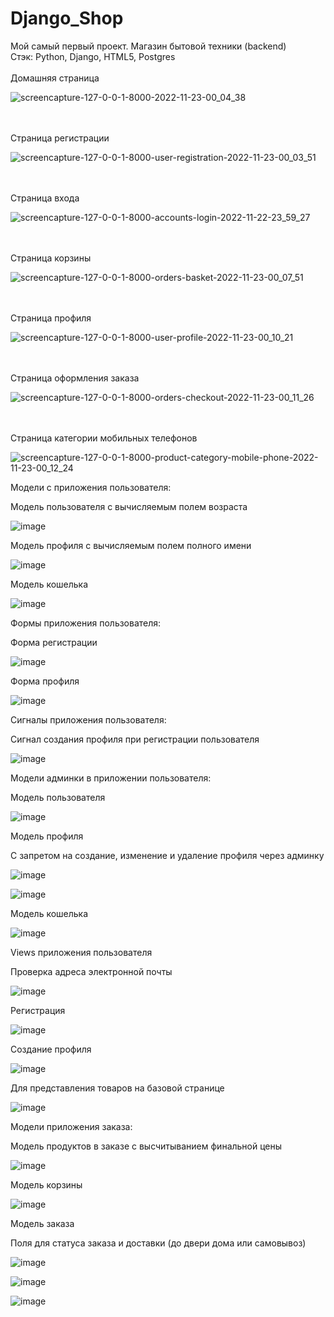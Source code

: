 # Django_Shop
Мой самый первый проект.
Магазин бытовой техники (backend) <br>
Стэк: Python, Django, HTML5, Postgres
<br>
<br>
Домашняя страница

![screencapture-127-0-0-1-8000-2022-11-23-00_04_38](https://user-images.githubusercontent.com/82309024/203420942-ef19151a-4f3c-459d-8fb5-a36851500d1b.png)

<br>
<br>
Страница регистрации

![screencapture-127-0-0-1-8000-user-registration-2022-11-23-00_03_51](https://user-images.githubusercontent.com/82309024/203420800-24090d8c-7c27-4467-9076-cfd47892da02.png)

<br>
<br>
Страница входа

![screencapture-127-0-0-1-8000-accounts-login-2022-11-22-23_59_27](https://user-images.githubusercontent.com/82309024/203420426-a7684b83-876e-4998-a003-9d2e1a6b2c95.png)


<br>
<br>
Страница корзины

![screencapture-127-0-0-1-8000-orders-basket-2022-11-23-00_07_51](https://user-images.githubusercontent.com/82309024/203421650-627b3e49-f6be-4f1e-ad4f-5427da002f69.png)

<br>
<br>
Страница профиля

![screencapture-127-0-0-1-8000-user-profile-2022-11-23-00_10_21](https://user-images.githubusercontent.com/82309024/203421879-b23785c5-b739-4c31-9a5a-89ff77d59c62.png)

<br>
<br>
Страница оформления заказа

![screencapture-127-0-0-1-8000-orders-checkout-2022-11-23-00_11_26](https://user-images.githubusercontent.com/82309024/203422046-328e100a-7b95-4515-b315-2cdb73801224.png)

<br>
<br>
Страница категории мобильных телефонов

![screencapture-127-0-0-1-8000-product-category-mobile-phone-2022-11-23-00_12_24](https://user-images.githubusercontent.com/82309024/203422234-b42ce5a8-6207-485f-ae27-38145a232023.png)

Модели с приложения пользователя:

Модель пользователя с вычисляемым полем возраста

![image](https://github.com/Ireal-ai/Django_Shop/assets/82309024/2c063256-ab99-4360-83a6-7ec4c0256d2c)

Модель профиля с вычисляемым полем полного имени

![image](https://github.com/Ireal-ai/Django_Shop/assets/82309024/ca01793c-7355-4865-9b21-8915d87f419b)

Модель кошелька

![image](https://github.com/Ireal-ai/Django_Shop/assets/82309024/89492ea0-7a8d-453f-b4a9-79db9052b0f2)

Формы приложения пользователя:

Форма регистрации 

![image](https://github.com/Ireal-ai/Django_Shop/assets/82309024/b943a627-ce62-4a4b-aa20-2e2295a69906)

Форма профиля

![image](https://github.com/Ireal-ai/Django_Shop/assets/82309024/e04c384f-3763-4243-9720-81a7f7beaeea)

Сигналы приложения пользователя:

Сигнал создания профиля при регистрации пользователя

![image](https://github.com/Ireal-ai/Django_Shop/assets/82309024/5cd310e5-26b1-4df0-83ff-1d3ec2f2113d)

Модели админки в приложении пользователя:

Модель пользователя 

![image](https://github.com/Ireal-ai/Django_Shop/assets/82309024/8a112fb2-1d47-4c86-8adb-9516d75497ef)

Модель профиля

С запретом на создание, изменение и удаление профиля через админку

![image](https://github.com/Ireal-ai/Django_Shop/assets/82309024/257eab6b-2599-40dc-91c6-628ab0ce8515)

![image](https://github.com/Ireal-ai/Django_Shop/assets/82309024/04399656-ee74-474e-a786-918504331e5d)

Модель кошелька

![image](https://github.com/Ireal-ai/Django_Shop/assets/82309024/d9908dbf-4155-4fe2-91a0-4dd0d5f70f3f)

Views приложения пользователя

Проверка адреса электронной почты

![image](https://github.com/Ireal-ai/Django_Shop/assets/82309024/d5acf2db-48b1-45ce-9d1f-83bb04ec7b3b)

Регистрация 

![image](https://github.com/Ireal-ai/Django_Shop/assets/82309024/689efec1-19be-4fe5-ad9b-c33d7f40b008)

Создание профиля

![image](https://github.com/Ireal-ai/Django_Shop/assets/82309024/35d64219-c3cd-4b4a-80aa-1b39d3a699f2)

Для представления товаров на базовой странице 

![image](https://github.com/Ireal-ai/Django_Shop/assets/82309024/6af9ea2f-86b1-4f9e-a83a-ccd95a4ab9db)

Модели приложения заказа:

Модель продуктов в заказе с высчитыванием финальной цены

![image](https://github.com/Ireal-ai/Django_Shop/assets/82309024/43e8d477-04c3-46a0-b205-27fde1897b14)

Модель корзины

![image](https://github.com/Ireal-ai/Django_Shop/assets/82309024/7d24ad21-a604-4e72-83a1-8cc37e4878b0)

Модель заказа 

Поля для статуса заказа и доставки (до двери дома или самовывоз)

![image](https://github.com/Ireal-ai/Django_Shop/assets/82309024/2f0ba849-a15e-440e-aef9-2366ffdba3f7)

![image](https://github.com/Ireal-ai/Django_Shop/assets/82309024/4aac5d57-ab9c-4b07-a612-a22f4f42c2c3)

![image](https://github.com/Ireal-ai/Django_Shop/assets/82309024/263b885d-212d-4823-bc2c-5c70761d2050)
